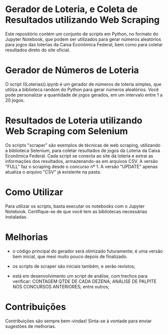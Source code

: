# Gerador de Loteria, e Coleta de Resultados utilizando Web Scraping
Este repositório contém um conjunto de scripts em Python, no formato do Jupyter Notebook, que podem ser utilizados para gerar números aleatórios para jogos das loterias da Caixa Econômica Federal, bem como para coletar resultados direto do site oficial. 

# Gerador de Números de Loteria
O script ((Loterias)).ipynb é um gerador de números de loteria simples, que utiliza a biblioteca random do Python para gerar números aleatórios. Você pode personalizar a quantidade de jogos gerados, em um intervalo entre 1 a 20 jogos.

# Resultados de Loteria utilizando Web Scraping com Selenium
Os scripts "scraper" são exemplos de técnicas de web scraping, utilizando a biblioteca Selenium, para coletar resultados de jogos da Loteria da Caixa Econômica Federal. Cada script se conecta ao site da loteria e extrai as informações dos resultados, armazenando-as em arquivos CSV.
A versão "FULL" faz o scraping desde o concurso nº 1.
A versão "UPDATE" apenas atualiza o arquivo "CSV" já existente na pasta.

# Como Utilizar
Para utilizar os scripts, basta executar os notebooks com o Jupyter Notebook.
Certifique-se de que você tem as bibliotecas necessárias instaladas.

# Melhorias
- o código principal do gerador será otimizado futuramente; é uma versão bem inicial, que mexi muito pouco depois de finalizado.

- os scripts de scraper são iniciais também, e serão revistos;

- está em desenvolvimento um script de análise, com trechos para verificar:
	CONTAGEM QTDE DE CADA DEZENA;
	ANÁLISE DE PALPITE NOS CONCURSOS ANTERIORES;
	entre outros;
	
# Contribuições
Contribuições são sempre bem-vindas!
Sinta-se à vontade para enviar sugestões de melhorias.